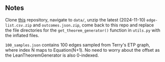 ## Notes

Clone [this](https://github.com/teorth/equational_theories) repository, navigate to `data/`, unzip the latest (2024-11-10) `edge-list.csv.zip` and `outcomes.json.zip`, come back to this repo and replace the file directories for the `get_theorem_generator()` function in `utils.py` with the inflated files.

`100_samples.json` contains 100 edges sampled from Terry's ETP graph, where index N maps to Equation(N+1). No need to worry about the offset as the LeanTheoremGenerator is also 0-indexed.
